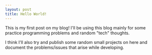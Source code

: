 ```yaml
---
layout: post
title: Hello World!
---
```


This is my first post on my blog! I'll be using this blog mainly for some practice programming problems and random "tech" thoughts.

I think I'll also try and publish some random small projects on here and document the problems/issues that arise while developing. 
